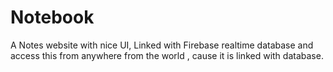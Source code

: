 # Notebook
A  Notes website with nice UI, Linked with Firebase realtime database and access this from anywhere from the world , cause it is linked with database.
